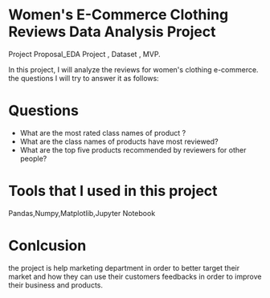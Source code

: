 #  Women's E-Commerce Clothing Reviews Data Analysis Project
Project Proposal_EDA Project , Dataset , MVP.

In this project, I will analyze the reviews for women's clothing e-commerce. the questions I will try to answer it as follows:

# Questions
- What are the most rated class names of product ?
- What are the class names of products have most reviewed?
- What are the top five products recommended by reviewers for other people?

# Tools that I used in this project
 
 Pandas,Numpy,Matplotlib,Jupyter Notebook 
 
 # Conlcusion

the project is help marketing department in order to better target their market and how they can use their customers feedbacks in order to improve their business and products.
 


 


